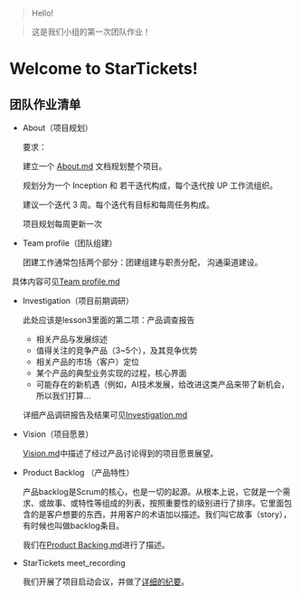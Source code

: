 > Hello!

> 这是我们小组的第一次团队作业！

# Welcome to StarTickets!

## 团队作业清单

- About（项目规划）

  要求：

  建立一个 [About.md](https://github.com/SoftwareSAD/Dashboard/blob/master/Inception/About.md) 文档规划整个项目。

  规划分为一个 Inception 和 若干迭代构成，每个迭代按 UP 工作流组织。

  建议一个迭代 3 周。每个迭代有目标和每周任务构成。

  项目规划每周更新一次

- Team profile（团队组建）

  团建工作通常包括两个部分：团建组建与职责分配， 沟通渠道建设。
  
  具体内容可见[Team profile.md](https://github.com/SoftwareSAD/Dashboard/blob/master/Inception/Team%20profile.md)

- Investigation（项目前期调研）

  此处应该是lesson3里面的第二项：产品调查报告

  - 相关产品与发展综述
  - 值得关注的竞争产品（3~5个），及其竞争优势
  - 相关产品的市场（客户）定位
  - 某个产品的典型业务实现的过程，核心界面
  - 可能存在的新机遇（例如，AI技术发展，给改进这类产品来带了新机会，所以我们打算...
  
  详细产品调研报告及结果可见[Investigation.md](https://github.com/SoftwareSAD/Dashboard/blob/master/Inception/Investigation.md)

- Vision（项目愿景）

  [Vision.md](https://github.com/SoftwareSAD/Dashboard/blob/master/Inception/Vision.md)中描述了经过产品讨论得到的项目愿景展望。

- Product Backlog （产品特性）

  产品backlog是Scrum的核心，也是一切的起源。从根本上说，它就是一个需求、或故事、或特性等组成的列表，按照重要性的级别进行了排序。它里面包含的是客户想要的东西，并用客户的术语加以描述。我们叫它故事（story），有时候也叫做backlog条目。 

  我们在[Product Backing.md](https://github.com/SoftwareSAD/Dashboard/blob/master/Inception/Product%20Backing.md)进行了描述。

- StarTickets meet_recording

  我们开展了项目启动会议，并做了[详细的纪要](https://github.com/SoftwareSAD/Dashboard/blob/master/Inception/StarTicket%20meet_recording.md)。
